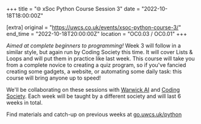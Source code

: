 +++
title = "🌐 xSoc Python Course Session 3"
date = "2022-10-18T18:00:00Z"

[extra]
original = "https://uwcs.co.uk/events/xsoc-python-course-3/"    
end_time = "2022-10-18T20:00:00Z"
location = "OC0.03 / OC0.01"
+++

*Aimed at complete beginners to programming!*  Week 3 will follow in a similar style, but again run by Coding Society this time. It will cover Lists & Loops and will put them in practice like last week. This course will take you from a complete novice to creating a quiz program, so if you've fancied creating some gadgets, a website, or automating some daily task: this course will bring anyone up to speed!

We'll be collaborating on these sessions with [Warwick AI](https://warwick.ai/) and [Coding Society](https://www.warwickcodingsociety.com/). Each week will be taught by a different society and will last 6 weeks in total.

Find materials and catch-up on previous weeks at [go.uwcs.uk/python](https://go.uwcs.uk/python)
